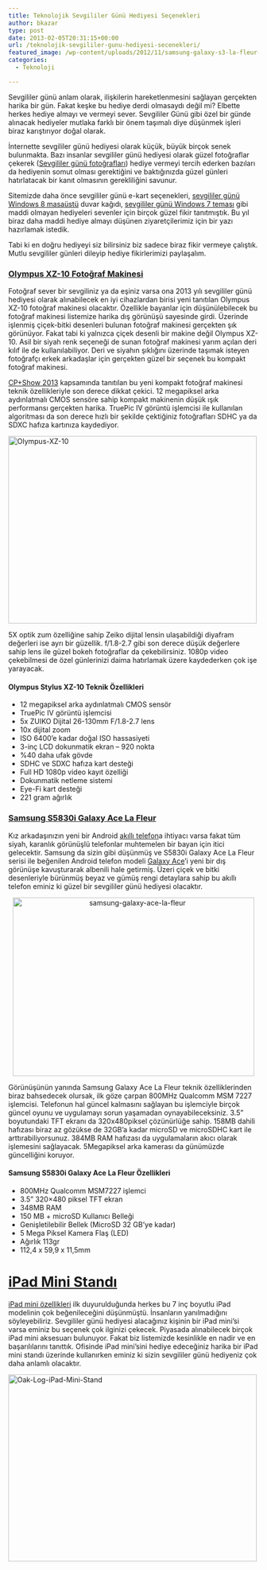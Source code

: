 ```yaml
---
title: Teknolojik Sevgililer Günü Hediyesi Seçenekleri
author: bkazar
type: post
date: 2013-02-05T20:31:15+00:00
url: /teknolojik-sevgililer-gunu-hediyesi-secenekleri/
featured_image: /wp-content/uploads/2012/11/samsung-galaxy-s3-la-fleur-100x100.jpg
categories:
  - Teknoloji

---
```

Sevgililer günü anlam olarak, ilişkilerin hareketlenmesini sağlayan gerçekten harika bir gün. Fakat keşke bu hediye derdi olmasaydı değil mi? Elbette herkes hediye almayı ve vermeyi sever. Sevgililer Günü gibi özel bir günde alınacak hediyeler mutlaka farklı bir önem taşımalı diye düşünmek işleri biraz karıştırıyor doğal olarak.

İnternette sevgililer günü hediyesi olarak küçük, büyük birçok senek bulunmakta. Bazı insanlar sevgililer günü hediyesi olarak güzel fotoğraflar çekerek ([Sevgililer günü fotoğrafları][1]) hediye vermeyi tercih ederken bazıları da hediyenin somut olması gerektiğini ve baktığınızda güzel günleri hatırlatacak bir kanıt olmasının gerekliliğini savunur.

Sitemizde daha önce sevgililer günü e-kart seçenekleri, [sevgililer günü Windows 8 masaüstü][2] duvar kağıdı, [sevgililer günü Windows 7 teması][3] gibi maddi olmayan hediyeleri sevenler için birçok güzel fikir tanıtmıştık. Bu yıl biraz daha maddi hediye almayı düşünen ziyaretçilerimiz için bir yazı hazırlamak istedik.

Tabi ki en doğru hediyeyi siz bilirsiniz biz sadece biraz fikir vermeye çalıştık. Mutlu sevgililer günleri dileyip hediye fikirlerimizi paylaşalım.

### [Olympus XZ-10 Fotoğraf Makinesi][4]

Fotoğraf sever bir sevgiliniz ya da eşiniz varsa ona 2013 yılı sevgililer günü hediyesi olarak alınabilecek en iyi cihazlardan birisi yeni tanıtılan Olympus XZ-10 fotoğraf makinesi olacaktır. Özellikle bayanlar için düşünülebilecek bu fotoğraf makinesi listemize harika dış görünüşü sayesinde girdi. Üzerinde işlenmiş çiçek-bitki desenleri bulunan fotoğraf makinesi gerçekten şık görünüyor. Fakat tabi ki yalnızca çiçek desenli bir makine değil Olympus XZ-10. Asil bir siyah renk seçeneği de sunan fotoğraf makinesi yarım açılan deri kılıf ile de kullanılabiliyor. Deri ve siyahın şıklığını üzerinde taşımak isteyen fotoğrafçı erkek arkadaşlar için gerçekten güzel bir seçenek bu kompakt fotoğraf makinesi.

[CP+Show 2013][5] kapsamında tanıtılan bu yeni kompakt fotoğraf makinesi teknik özellikleriyle son derece dikkat çekici. 12 megapiksel arka aydınlatmalı CMOS sensöre sahip kompakt makinenin düşük ışık performansı gerçekten harika. TruePic IV görüntü işlemcisi ile kullanılan algoritması da son derece hızlı bir şekilde çektiğiniz fotoğrafları SDHC ya da SDXC hafıza kartınıza kaydediyor.

<img class="aligncenter size-full wp-image-11297" alt="Olympus-XZ-10" src="https://www.murekkep.org/wp-content/uploads/2013/01/Olympus-XZ-10.jpeg" width="500" height="377" srcset="https://www.murekkep.org/wp-content/uploads/2013/01/Olympus-XZ-10.jpeg 500w, https://www.murekkep.org/wp-content/uploads/2013/01/Olympus-XZ-10-400x301.jpeg 400w, https://www.murekkep.org/wp-content/uploads/2013/01/Olympus-XZ-10-50x37.jpeg 50w, https://www.murekkep.org/wp-content/uploads/2013/01/Olympus-XZ-10-125x94.jpeg 125w, https://www.murekkep.org/wp-content/uploads/2013/01/Olympus-XZ-10-265x200.jpeg 265w, https://www.murekkep.org/wp-content/uploads/2013/01/Olympus-XZ-10-404x305.jpeg 404w" sizes="(max-width: 500px) 100vw, 500px" /> 

5X optik zum özelliğine sahip Zeiko dijital lensin ulaşabildiği diyafram değerleri ise ayrı bir güzellik. f/1.8-2.7 gibi son derece düşük değerlere sahip lens ile güzel bokeh fotoğraflar da çekebilirsiniz. 1080p video çekebilmesi de özel günlerinizi daima hatırlamak üzere kaydederken çok işe yarayacak.

#### Olympus Stylus XZ-10 Teknik Özellikleri

  * 12 megapiksel arka aydınlatmalı CMOS sensör
  * TruePic IV görüntü işlemcisi
  * 5x ZUIKO Dijital 26-130mm F/1.8-2.7 lens
  * 10x dijital zoom
  * ISO 6400&#8217;e kadar doğal ISO hassasiyeti
  * 3-inç LCD dokunmatik ekran &#8211; 920 nokta
  * %40 daha ufak gövde
  * SDHC ve SDXC hafıza kart desteği
  * Full HD 1080p video kayıt özelliği
  * Dokunmatik netleme sistemi
  * Eye-Fi kart desteği
  * 221 gram ağırlık

### [Samsung S5830i Galaxy Ace La Fleur][6]

Kız arkadaşınızın yeni bir Android [akıllı telefon][7]a ihtiyacı varsa fakat tüm siyah, karanlık görünüşlü telefonlar muhtemelen bir bayan için itici gelecektir. Samsung da sizin gibi düşünmüş ve S5830i Galaxy Ace La Fleur serisi ile beğenilen Android telefon modeli [Galaxy Ace][8]’i yeni bir dış görünüşe kavuşturarak albenili hale getirmiş. Üzeri çiçek ve bitki desenleriyle bürünmüş beyaz ve gümüş rengi detaylara sahip bu akıllı telefon eminiz ki güzel bir sevgililer günü hediyesi olacaktır.

<p style="text-align: center;">
  <img class="aligncenter  wp-image-9235" alt="samsung-galaxy-ace-la-fleur" src="https://www.murekkep.org/wp-content/uploads/2012/11/samsung-galaxy-s3-la-fleur.jpg" width="486" height="359" srcset="https://www.murekkep.org/wp-content/uploads/2012/11/samsung-galaxy-s3-la-fleur.jpg 600w, https://www.murekkep.org/wp-content/uploads/2012/11/samsung-galaxy-s3-la-fleur-400x295.jpg 400w, https://www.murekkep.org/wp-content/uploads/2012/11/samsung-galaxy-s3-la-fleur-50x36.jpg 50w, https://www.murekkep.org/wp-content/uploads/2012/11/samsung-galaxy-s3-la-fleur-169x125.jpg 169w" sizes="(max-width: 486px) 100vw, 486px" />
</p>

Görünüşünün yanında Samsung Galaxy Ace La Fleur teknik özelliklerinden biraz bahsedecek olursak, ilk göze çarpan 800MHz Qualcomm MSM 7227 işlemcisi. Telefonun hal güncel kalmasını sağlayan bu işlemciyle birçok güncel oyunu ve uygulamayı sorun yaşamadan oynayabileceksiniz. 3.5” boyutundaki TFT ekranı da 320x480piksel çözünürlüğe sahip. 158MB dahili hafızası biraz az gözükse de 32GB’a kadar microSD ve microSDHC kart ile arttırabiliyorsunuz. 384MB RAM hafızası da uygulamaların akıcı olarak işlemesini sağlayacak. 5Megapiksel arka kamerası da günümüzde güncelliğini koruyor.

#### Samsung S5830i Galaxy Ace La Fleur Özellikleri

  * 800MHz Qualcomm MSM7227 işlemci
  * 3.5” 320&#215;480 piksel TFT ekran
  * 348MB RAM
  * 150 MB + microSD Kullanıcı Belleği
  * Genişletilebilir Bellek (MicroSD 32 GB&#8217;ye kadar)
  * 5 Mega Piksel Kamera Flaş (LED)
  * Ağırlık 113gr
  * 112,4 x 59,9 x 11,5mm

# [iPad Mini Standı][9]

[iPad mini özellikleri][10] ilk duyurulduğunda herkes bu 7 inç boyutlu iPad modelinin çok beğenileceğini düşünmüştü. İnsanların yanılmadığını söyleyebiliriz. Sevgililer günü hediyesi alacağınız kişinin bir iPad mini’si varsa eminiz bu seçenek çok ilginizi çekecek. Piyasada alınabilecek birçok iPad mini aksesuarı bulunuyor. Fakat biz listemizde kesinlikle en nadir ve en başarılılarını tanıttık. Ofisinde iPad mini’sini hediye edeceğiniz harika bir iPad mini standı üzerinde kullanırken eminiz ki sizin sevgililer günü hediyeniz çok daha anlamlı olacaktır.

<img class="aligncenter size-full wp-image-11266" alt="Oak-Log-iPad-Mini-Stand" src="https://www.murekkep.org/wp-content/uploads/2013/01/Oak-Log-iPad-Mini-Stand.jpg" width="500" height="376" srcset="https://www.murekkep.org/wp-content/uploads/2013/01/Oak-Log-iPad-Mini-Stand.jpg 500w, https://www.murekkep.org/wp-content/uploads/2013/01/Oak-Log-iPad-Mini-Stand-400x300.jpg 400w, https://www.murekkep.org/wp-content/uploads/2013/01/Oak-Log-iPad-Mini-Stand-50x37.jpg 50w, https://www.murekkep.org/wp-content/uploads/2013/01/Oak-Log-iPad-Mini-Stand-125x94.jpg 125w, https://www.murekkep.org/wp-content/uploads/2013/01/Oak-Log-iPad-Mini-Stand-265x200.jpg 265w, https://www.murekkep.org/wp-content/uploads/2013/01/Oak-Log-iPad-Mini-Stand-405x305.jpg 405w" sizes="(max-width: 500px) 100vw, 500px" />

 [1]: https://www.murekkep.org/sevgililer-gunu-icin-en-guzel-kalp-fotograflari-valentines-day-11540
 [2]: https://www.murekkep.org/sevgililer-gunu-icin-8-iphone-duvar-kagidi-iphone-wallpaper-4230
 [3]: https://www.murekkep.org/windows-7-sevgililer-gunu-temasi-4257
 [4]: https://wp.me/p1eJph-2Z2
 [5]: https://www.murekkep.org/cp-show-2013de-duyurulmasi-beklenen-kameralar-11285
 [6]: https://www.murekkep.org/samsung-cicek-acacak-9234
 [7]: https://www.murekkep.org/telefon
 [8]: https://www.murekkep.org/samsung-galaxy-ace-plus-fiyati-ve-ozellikleri-7400
 [9]: https://www.murekkep.org/en-populer-ipad-mini-aksesuari-ipad-mini-standlari-11248
 [10]: https://www.murekkep.org/ipad-mini-nexus-7-teknik-ozellikleri-8722